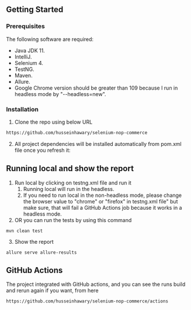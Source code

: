 

## Getting Started

### Prerequisites

The following software are required:

- Java JDK 11.
- IntelliJ.
- Selenium 4.
- TestNG.
- Maven.
- Allure.
- Google Chrome version should be greater than 109 because I run in headless mode by "--headless=new".

### Installation

1. Clone the repo using below URL

```sh
https://github.com/husseinhawary/selenium-nop-commerce
```

2. All project dependencies will be installed automatically from pom.xml file once you refresh it:



## Running local and show the report

1. Run local by clicking on testng.xml file and run it
   1. Running local will run in the headless.
   2. If you need to run local in the non-headless mode, please change the browser value to "chrome" or "firefox" in testng.xml file" but make sure, that will fail a GitHub Actions job because it works in a headless mode. 
2. OR you can run the tests by using this command
```
mvn clean test
```
3. Show the report
```
allure serve allure-results
```

## GitHub Actions
The project integrated with GitHub actions, and you can see the runs build and rerun again if you want, from here

```
https://github.com/husseinhawary/selenium-nop-commerce/actions
```

